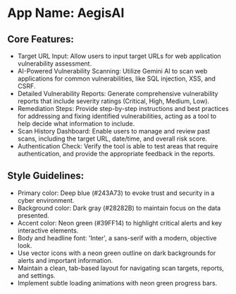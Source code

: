 # **App Name**: AegisAI

## Core Features:

- Target URL Input: Allow users to input target URLs for web application vulnerability assessment.
- AI-Powered Vulnerability Scanning: Utilize Gemini AI to scan web applications for common vulnerabilities, like SQL injection, XSS, and CSRF.
- Detailed Vulnerability Reports: Generate comprehensive vulnerability reports that include severity ratings (Critical, High, Medium, Low).
- Remediation Steps: Provide step-by-step instructions and best practices for addressing and fixing identified vulnerabilities, acting as a tool to help decide what information to include.
- Scan History Dashboard: Enable users to manage and review past scans, including the target URL, date/time, and overall risk score.
- Authentication Check: Verify the tool is able to test areas that require authentication, and provide the appropriate feedback in the reports.

## Style Guidelines:

- Primary color: Deep blue (#243A73) to evoke trust and security in a cyber environment.
- Background color: Dark gray (#28282B) to maintain focus on the data presented.
- Accent color: Neon green (#39FF14) to highlight critical alerts and key interactive elements.
- Body and headline font: 'Inter', a sans-serif with a modern, objective look.
- Use vector icons with a neon green outline on dark backgrounds for alerts and important information.
- Maintain a clean, tab-based layout for navigating scan targets, reports, and settings.
- Implement subtle loading animations with neon green progress bars.
